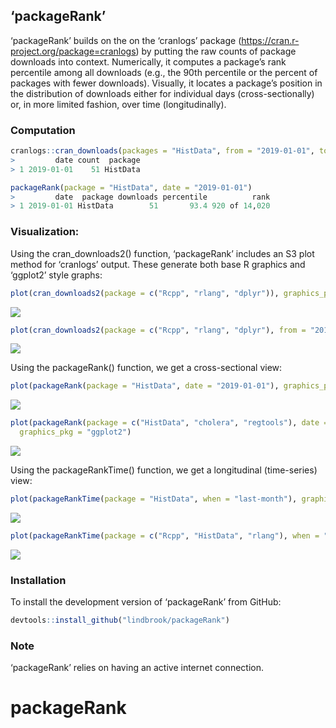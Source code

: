 
<!-- README.md is generated from README.Rmd. Please edit that file -->

## ‘packageRank’

‘packageRank’ builds on the on the ‘cranlogs’ package
(<https://cran.r-project.org/package=cranlogs>) by putting the raw
counts of package downloads into context. Numerically, it computes a
package’s rank percentile among all downloads (e.g., the 90th percentile
or the percent of packages with fewer downloads). Visually, it locates a
package’s position in the distribution of downloads either for
individual days (cross-sectionally) or, in more limited fashion, over
time
(longitudinally).

### Computation

``` r
cranlogs::cran_downloads(packages = "HistData", from = "2019-01-01", to = "2019-01-01")
>         date count  package
> 1 2019-01-01    51 HistData
```

``` r
packageRank(package = "HistData", date = "2019-01-01")
>         date  package downloads percentile          rank
> 1 2019-01-01 HistData        51       93.4 920 of 14,020
```

### Visualization:

Using the cran\_downloads2() function, ‘packageRank’ includes an S3 plot
method for ‘cranlogs’ output. These generate both base R graphics and
‘ggplot2’ style
graphs:

``` r
plot(cran_downloads2(package = c("Rcpp", "rlang", "dplyr")), graphics_pkg = "base")
```

<img src="man/figures/README-cranlogsB-1.png" style="display: block; margin: auto auto auto 0;" />

``` r
plot(cran_downloads2(package = c("Rcpp", "rlang", "dplyr"), from = "2019-01-01", to = "2019-01-31"))
```

<img src="man/figures/README-cranlogsC-1.png" style="display: block; margin: auto auto auto 0;" />

Using the packageRank() function, we get a cross-sectional
view:

``` r
plot(packageRank(package = "HistData", date = "2019-01-01"), graphics_pkg = "base")
```

<img src="man/figures/README-plot1-1.png" style="display: block; margin: auto auto auto 0;" />

``` r
plot(packageRank(package = c("HistData", "cholera", "regtools"), date = "2019-04-01"),
  graphics_pkg = "ggplot2")
```

<img src="man/figures/README-plot2-1.png" style="display: block; margin: auto auto auto 0;" />

Using the packageRankTime() function, we get a longitudinal
(time-series)
view:

``` r
plot(packageRankTime(package = "HistData", when = "last-month"), graphics_pkg = "base")
```

<img src="man/figures/README-plot_ts-1.png" style="display: block; margin: auto auto auto 0;" />

``` r
plot(packageRankTime(package = c("Rcpp", "HistData", "rlang"), when = "last-month"))
```

<img src="man/figures/README-plot_ts2-1.png" style="display: block; margin: auto auto auto 0;" />

### Installation

To install the development version of ‘packageRank’ from GitHub:

``` r
devtools::install_github("lindbrook/packageRank")
```

### Note

‘packageRank’ relies on having an active internet connection.
# packageRank
